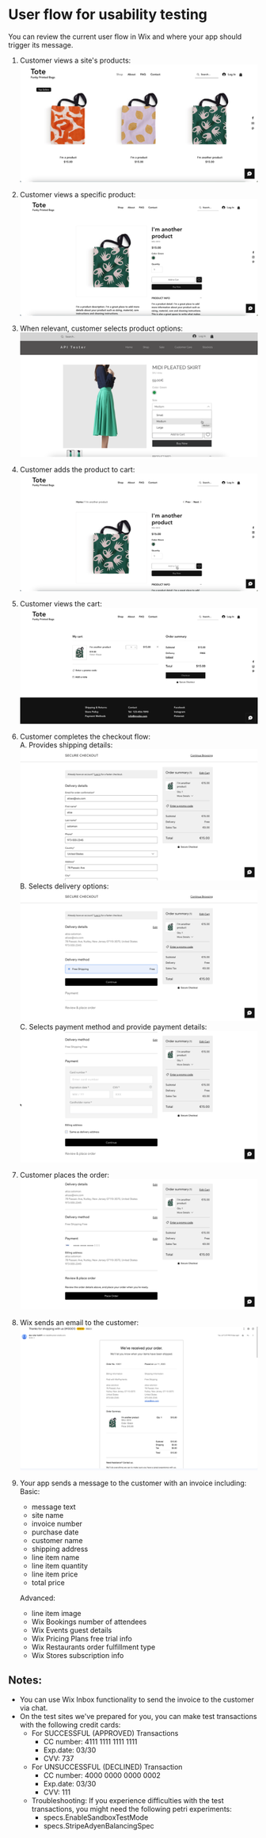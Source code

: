 # User flow for usability testing

You can review the current user flow in Wix and where your app should trigger its message.

1. Customer views a site's products:  
  ![view products](./images/view-products.png?raw=true)  
1. Customer views a specific product:  
   ![view product](./images/view-product.png?raw=true) 
3. When relevant, customer selects product options:  
  ![select product options](./images/select-product-options.png?raw=true)  
1. Customer adds the product to cart:  
   ![add product to cart](./images/add-product-to-cart.png?raw=true)  
1. Customer views the cart:  
   ![view in cart](./images/view-in-cart.png?raw=true)  
1. Customer completes the checkout flow:  
   A. Provides shipping details:  
   ![checkout-1-shipping](./images/checkout-1-shipping.png?raw=true)  
   B. Selects delivery options:  
   ![checkout-2-delivery](./images/checkout-2-delivery.png?raw=true)  
   C. Selects payment method and provide payment details:  
   ![checkout-3-payment](./images/checkout-3-payment.png?raw=true)  
1. Customer places the order:  
   ![place order](./images/place-order.png?raw=true)  
1. Wix sends an email to the customer:  
   ![wix email sent](./images/wix-email-sent.png?raw=true)  
1. Your app sends a message to the customer with an invoice including:  
   Basic:
     - message text
     - site name
     - invoice number
     - purchase date
     - customer name
     - shipping address
     - line item name  
     - line item quantity  
     - line item price
     - total price
  
   Advanced:
     - line item image  
     - Wix Bookings number of attendees  
     - Wix Events guest details
     - Wix Pricing Plans free trial info  
     - Wix Restaurants order fulfillment type  
     - Wix Stores subscription info
  
 ## Notes:
  - You can use Wix Inbox functionality to send the invoice to the customer via chat.
  - On the test sites we've prepared for you, you can make test transactions with the following credit cards:
     - For SUCCESSFUL (APPROVED) Transactions
       - CC number: 4111 1111 1111 1111 
       - Exp.date: 03/30 
       - CVV: 737
    - For UNSUCCESSFUL (DECLINED) Transaction
        - CC number: 4000 0000 0000 0002 
        - Exp.date: 03/30
        - CVV: 111
    - Troubleshooting: If you experience difficulties with the test transactions, you might need the following petri experiments:
        - specs.EnableSandboxTestMode
        - specs.StripeAdyenBalancingSpec
   
